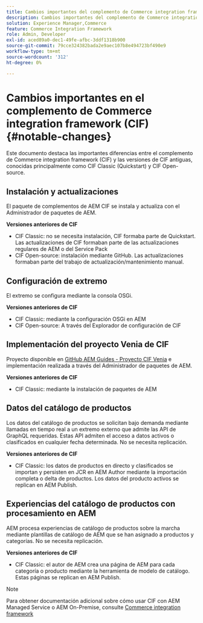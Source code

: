 ```yaml
---
title: Cambios importantes del complemento de Commerce integration framework (CIF)
description: Cambios importantes del complemento de Commerce integration framework (CIF) en comparación con las versiones de CIF anteriores.
solution: Experience Manager,Commerce
feature: Commerce Integration Framework
role: Admin, Developer
exl-id: aced89a0-dec1-49fe-afbc-3ddf1318b900
source-git-commit: 79cce324382bada2e9aec107b8e494723bf490e9
workflow-type: tm+mt
source-wordcount: '312'
ht-degree: 0%

---
```


# Cambios importantes en el complemento de Commerce integration framework (CIF){#notable-changes}

Este documento destaca las importantes diferencias entre el complemento de Commerce integration framework (CIF) y las versiones de CIF antiguas, conocidas principalmente como CIF Classic (Quickstart) y CIF Open-source.

## Instalación y actualizaciones

El paquete de complementos de AEM CIF se instala y actualiza con el Administrador de paquetes de AEM.

**Versiones anteriores de CIF**

* CIF Classic: no se necesita instalación, CIF formaba parte de Quickstart. Las actualizaciones de CIF formaban parte de las actualizaciones regulares de AEM o del Service Pack
* CIF Open-source: instalación mediante GitHub. Las actualizaciones formaban parte del trabajo de actualización/mantenimiento manual.

## Configuración de extremo

El extremo se configura mediante la consola OSGi.

**Versiones anteriores de CIF**

* CIF Classic: mediante la configuración OSGi en AEM
* CIF Open-source: A través del Explorador de configuración de CIF

## Implementación del proyecto Venia de CIF

Proyecto disponible en [GitHub AEM Guides - Proyecto CIF Venia](https://github.com/adobe/aem-cif-guides-venia) e implementación realizada a través del Administrador de paquetes de AEM.

**Versiones anteriores de CIF**

* CIF Classic: mediante la instalación de paquetes de AEM

## Datos del catálogo de productos

Los datos del catálogo de productos se solicitan bajo demanda mediante llamadas en tiempo real a un extremo externo que admite las API de GraphQL requeridas. Estas API admiten el acceso a datos activos o clasificados en cualquier fecha determinada. No se necesita replicación.

**Versiones anteriores de CIF**

* CIF Classic: los datos de productos en directo y clasificados se importan y persisten en JCR en AEM Author mediante la importación completa o delta de productos. Los datos del producto activos se replican en AEM Publish.

## Experiencias del catálogo de productos con procesamiento en AEM

AEM procesa experiencias de catálogo de productos sobre la marcha mediante plantillas de catálogo de AEM que se han asignado a productos y categorías. No se necesita replicación.

**Versiones anteriores de CIF**

* CIF Classic: el autor de AEM crea una página de AEM para cada categoría o producto mediante la herramienta de modelo de catálogo. Estas páginas se replican en AEM Publish.

>[!NOTE]
>
>Para obtener documentación adicional sobre cómo usar CIF con AEM Managed Service o AEM On-Premise, consulte [Commerce integration framework](https://developer.adobe.com/apis/experiencecloud/commerce-integration-framework/getting-started.html)
